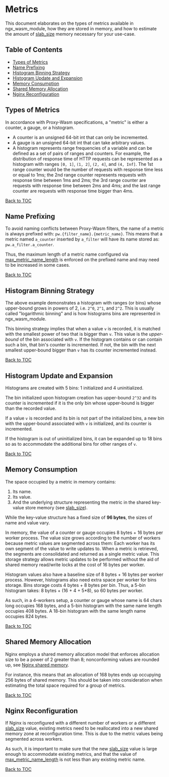# Metrics

This document elaborates on the types of metrics available in ngx_wasm_module,
how they are stored in memory, and how to estimate the amount of [slab_size]
memory necessary for your use-case.

## Table of Contents

- [Types of Metrics](#types-of-metrics)
- [Name Prefixing](#name-prefixing)
- [Histogram Binning Strategy](#histogram-binning-strategy)
- [Histogram Update and Expansion](#histogram-update-and-expansion)
- [Memory Consumption](#memory-consumption)
- [Shared Memory Allocation](#shared-memory-allocation)
- [Nginx Reconfiguration](#nginx-reconfiguration)

## Types of Metrics

In accordance with Proxy-Wasm specifications, a "metric" is either a counter, a
gauge, or a histogram.

- A counter is an unsigned 64-bit int that can only be incremented.
- A gauge is an unsigned 64-bit int that can take arbitrary values.
- A histogram represents range frequencies of a variable and can be defined as a
  set of pairs of ranges and counters.
  For example, the distribution of response time of HTTP requests can be
  represented as a histogram with ranges `[0, 1]`, `(1, 2]`, `(2, 4]`, and `(4,
  Inf]`. The 1st range counter would be the number of requests with response
  time less or equal to 1ms; the 2nd range counter represents requests with
  response time between 1ms and 2ms; the 3rd range counter are requests with
  response time between 2ms and 4ms; and the last range counter are requests
  with response time bigger than 4ms.

[Back to TOC](#table-of-contents)

## Name Prefixing

To avoid naming conflicts between Proxy-Wasm filters, the name of a metric is
always prefixed with: `pw.{filter_name}.{metric_name}`. This means that a metric
named `a_counter` inserted by `a_filter` will have its name stored as:
`pw.a_filter.a_counter`.

Thus, the maximum length of a metric name configured via
[max_metric_name_length] is enforced on the prefixed name and may need to be
increased in some cases.

[Back to TOC](#table-of-contents)

## Histogram Binning Strategy

The above example demonstrates a histogram with ranges (or bins) whose
upper-bound grows in powers of 2, i.e. `2^0`, `2^1`, and `2^2`. This is usually
called "logarithmic binning" and is how histograms bins are represented in
ngx_wasm_module.

This binning strategy implies that when a value `v` is recorded, it is matched
with the smallest power of two that is bigger than `v`. This value is the
*upper-bound* of the bin associated with `v`. If the histogram contains or can
contain such a bin, that bin's counter is incremented. If not, the bin with the
next smallest upper-bound bigger than `v` has its counter incremented instead.

[Back to TOC](#table-of-contents)

## Histogram Update and Expansion

Histograms are created with 5 bins: 1 initialized and 4 uninitialized.

The bin initialized upon histogram creation has upper-bound `2^32` and its
counter is incremented if it is the only bin whose upper-bound is bigger than
the recorded value.

If a value `v` is recorded and its bin is not part of the initialized bins, a
new bin with the upper-bound associated with `v` is initialized, and its counter
is incremented.

If the histogram is out of uninitialized bins, it can be expanded up to 18
bins so as to accommodate the additional bins for other ranges of `v`.

[Back to TOC](#table-of-contents)

## Memory Consumption

The space occupied by a metric in memory contains:

1. Its name.
2. Its value.
3. And the underlying structure representing the metric in the shared key-value
   store memory (see [slab_size]).

While the key-value structure has a fixed size of **96 bytes**, the sizes of
name and value vary.

In memory, the value of a counter or gauge occupies 8 bytes + 16 bytes per
worker process. The value size grows according to the number of workers because
metric values are segmented across them: Each worker has its own segment of the
value to write updates to. When a metric is retrieved, the segments are
consolidated and returned as a single metric value. This storage strategy allows
metric updates to be performed without the aid of shared memory read/write locks
at the cost of 16 bytes per worker.

Histogram values also have a baseline size of 8 bytes + 16 bytes per worker
process. However, histograms also need extra space per worker for bins storage.
Bins storage costs 4 bytes + 8 bytes per bin. Thus, a 5-bin histogram takes: 8
bytes + (16 + 4 + 5*8), so 60 bytes per worker.

As such, in a 4-workers setup, a counter or gauge whose name is 64 chars long
occupies 168 bytes, and a 5-bin histogram with the same name length occupies 408
bytes. A 18-bin histogram with the same length name occupies 824 bytes.

[Back to TOC](#table-of-contents)

## Shared Memory Allocation

Nginx employs a shared memory allocation model that enforces allocation size to
be a power of 2 greater than 8; nonconforming values are rounded up, see [Nginx
shared memory].

For instance, this means that an allocation of 168 bytes ends up occupying 256
bytes of shared memory. This should be taken into consideration when estimating
the total space required for a group of metrics.

[Back to TOC](#table-of-contents)

## Nginx Reconfiguration

If Nginx is reconfigured with a different number of workers or a different
[slab_size] value, existing metrics need to be reallocated into a new
shared memory zone at reconfiguration time. This is due to the metric values
being segmented across workers.

As such, it is important to make sure that the new [slab_size] value is large
enough to accommodate existing metrics, and that the value of
[max_metric_name_length] is not less than any existing metric name.

[Back to TOC](#table-of-contents)

[Nginx shared memory]: https://nginx.org/en/docs/dev/development_guide.html#shared_memory
[slab_size]: DIRECTIVES.md#slab_size
[max_metric_name_length]: DIRECTIVES.md#max_metric_name_length
